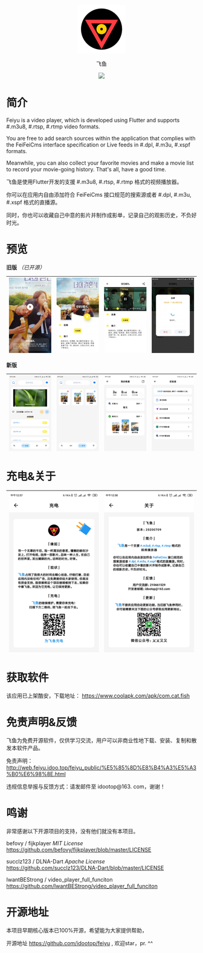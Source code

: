 
<p align="center">
<img width="128" src="screenshots/logo.png" >
</p>
<p align="center">
飞鱼
<p>
<p align="center">
<img src="https://forthebadge.com/images/badges/built-with-love.svg">
<p>

# 简介 

Feiyu is a video player, which is developed using Flutter and supports #.m3u8, #.rtsp, #.rtmp video formats. 

You are free to add search sources within the application that complies with the FeiFeiCms interface specification or Live feeds in #.dpl,  #.m3u, #.xspf formats.

Meanwhile, you can also collect your favorite movies and make a movie list to record your movie-going history. That's all,  have a good time. 

飞鱼是使用Flutter开发的支援 #.m3u8, #.rtsp, #.rtmp 格式的视频播放器。

你可以在应用内自由添加符合 FeiFeiCms 接口规范的搜索源或者 #.dpl, #.m3u, #.xspf 格式的直播源。

同时，你也可以收藏自己中意的影片并制作成影单，记录自己的观影历史，不负好时光。

# 预览

**旧版** *（已开源）*

| ![](screenshots/1.jpg)  |  ![](screenshots/2.jpg)  |  ![](screenshots/3.jpg) |  ![](screenshots/4.jpg)  |
| :------------: | :------------: | :------------: | :------------: |

**新版**

| ![](screenshots/5.jpg)  |  ![](screenshots/6.jpg)  |  ![](screenshots/7.jpg) |  ![](screenshots/8.jpg)  |
| :------------: | :------------: | :------------: | :------------: |

# 充电&关于
|  ![](screenshots/10.jpg) |  ![](screenshots/9.jpg)  |
| :------------: | :------------: | 

# 获取软件

该应用已上架酷安，下载地址： https://www.coolapk.com/apk/com.cat.fish

# 免责声明&反馈

飞鱼为免费开源软件，仅供学习交流，用户可以非商业性地下载、安装、复制和散发本软件产品。

免责声明： http://web.feiyu.idoo.top/feiyu_public/%E5%85%8D%E8%B4%A3%E5%A3%B0%E6%98%8E.html 

违规信息举报与反馈方式：请发邮件至 idootop@163. com，谢谢！


# 鸣谢


非常感谢以下开源项目的支持，没有他们就没有本项目。

befovy / fijkplayer  *MIT License* 
https://github.com/befovy/fijkplayer/blob/master/LICENSE

succlz123 / DLNA-Dart *Apache License*
https://github.com/succlz123/DLNA-Dart/blob/master/LICENSE


IwantBEStrong / video_player_full_funciton 
https://github.com/IwantBEStrong/video_player_full_funciton


# 开源地址

本项目早期核心版本已100%开源，希望能为大家提供帮助，

开源地址 https://github.com/idootop/feiyu , 欢迎star，pr.  ^^
